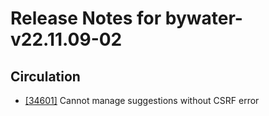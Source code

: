 
# Release Notes for bywater-v22.11.09-02

## Circulation

- [[34601]](http://bugs.koha-community.org/bugzilla3/show_bug.cgi?id=34601) Cannot manage suggestions without CSRF error


